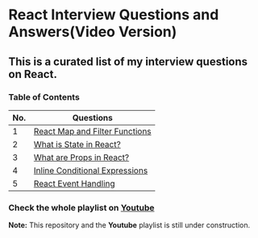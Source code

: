 # React Interview Questions and Answers(Video Version)

## This is a curated list of my interview questions on React.

### Table of Contents

| No. | Questions                                                      |
| --- | -------------------------------------------------------------- |
| 1   | [React Map and Filter Functions](https://youtu.be/kduA5e8ez5k) |
| 2   | [What is State in React?](https://youtu.be/w2BpSRADZ0I)        |
| 3   | [What are Props in React?](https://youtu.be/6bv82fbumpQ)       |
| 4   | [Inline Conditional Expressions](https://youtu.be/jL9I9hUfPdg) |
| 5   | [React Event Handling](https://youtu.be/BA8hrrGXaQs)           |

### Check the whole playlist on [Youtube](https://www.youtube.com/playlist?list=PLWgH1O_994O8weQeHv19cqI3xJEUUFoKp)

**Note:** This repository and the **Youtube** playlist is still under construction.
